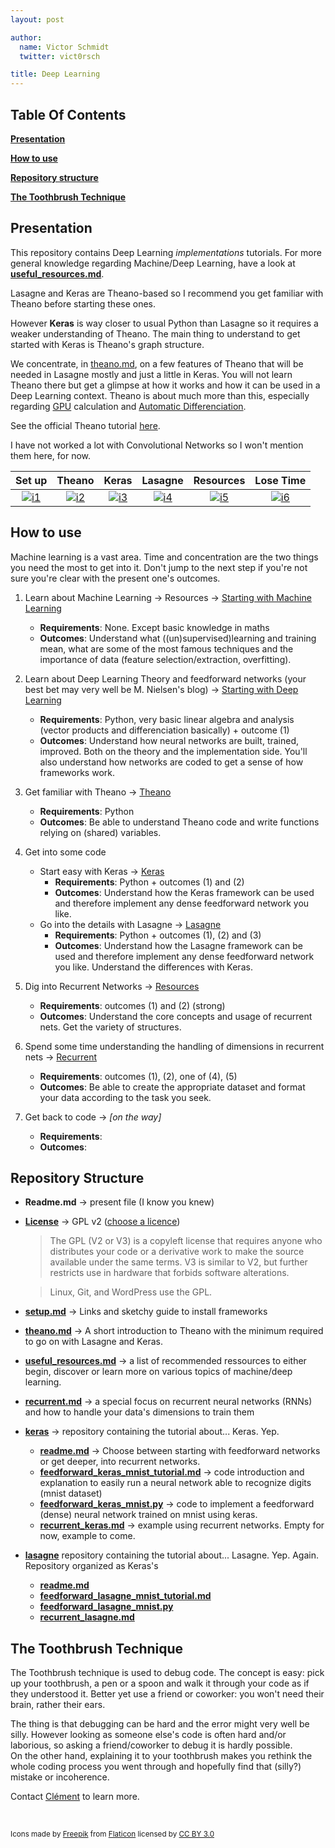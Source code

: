 ```yaml
---
layout: post

author:
  name: Victor Schmidt
  twitter: vict0rsch

title: Deep Learning
---
```



Table Of Contents
---

**[Presentation](#presentation)**  

**[How to use](#how-to-use)** 
 
**[Repository structure](#repository-structure)**  

**[The Toothbrush Technique](#the-toothbrush-technique)**

Presentation
---

This repository contains Deep Learning *implementations* tutorials. For more general knowledge regarding Machine/Deep Learning, have a look at **[useful_resources.md](/resources/useful_resources.md)**. 

Lasagne and Keras are Theano-based so I recommend you get familiar with Theano before starting these ones.  

However **Keras** is way closer to usual Python than Lasagne so it requires a weaker understanding of Theano. The main thing to understand to get started with Keras is Theano's graph structure.


We concentrate, in [theano.md](https://github.com/Vict0rSch/Deep-Learning/blob/master/theano.md), on a few features of Theano that will be needed in Lasagne mostly and just a little in Keras. You will not learn Theano there but get a glimpse at how it works and how it can be used in a Deep Learning context. Theano is about much more than this, especially regarding [GPU](http://deeplearning.net/software/theano/tutorial/using_gpu.html) calculation and [Automatic Differenciation](http://deeplearning.net/software/theano/tutorial/gradients.html).


See the official Theano tutorial [here](http://deeplearning.net/software/theano/tutorial/).

I have not worked a lot with Convolutional Networks so I won't mention them here, for now.

| Set up | Theano   | Keras | Lasagne | Resources | Lose Time |
|:---------:|:----------:|:-------:|:-----------:|:-----------:|:--------:|
|[![i1][setup-image]](/tutorials/setup)|[![i2][theano-image]](/tutorials/theano)|[![i3][keras-image]](/tutorials/keras)|[![i4][lasagne-image]](/tutorials/lasagne)| [![i5][resources-image]](/resources/) |[![i6][time-image]](http://9gag.com/)|

How to use
---
Machine learning is a vast area. Time and concentration are the two things you need the most to get into it. Don't jump to the next step if you're not sure you're clear with the present one's outcomes. 


1. Learn about Machine Learning -> Resources -> [Starting with Machine Learning](/tutorials/useful_resources.md#starting-with-machine-learning)
    * **Requirements**: None. Except basic knowledge in maths
    * **Outcomes**: Understand what ((un)supervised)learning and training mean, what are some of the most famous techniques and the importance of data (feature selection/extraction, overfitting).


2. Learn about Deep Learning Theory and feedforward networks (your best bet may very well be M. Nielsen's blog)  -> [Starting with Deep Learning](/tutorials/useful_resources.md#starting-with-deep-learning)
    * **Requirements**: Python, very basic linear algebra and analysis (vector products and differenciation basically) + outcome (1)
    * **Outcomes**: Understand how neural networks are built, trained, improved. Both on the theory and the implementation side. You'll also understand how networks are coded to get a sense of how frameworks work.


3. Get familiar with Theano -> [Theano](/tutorials/theano.md)
    * **Requirements**: Python
    * **Outcomes**: Be able to understand Theano code and write functions relying on (shared) variables. 


4. Get into some code 
	* Start easy with Keras -> [Keras](/tutorials/keras)
	   * **Requirements**: Python + outcomes (1) and (2)
	   * **Outcomes**: Understand how the Keras framework can be used and therefore implement any dense feedforward network you like.  
	* Go into the details with Lasagne -> [Lasagne](/tutorials/lasagne)
	   * **Requirements**: Python + outcomes (1), (2) and (3)
	   * **Outcomes**: Understand how the Lasagne framework can be used and therefore implement any dense feedforward network you like. Understand the differences with Keras.

  
5. Dig into Recurrent Networks -> [Resources](/tutorials/useful_resources.md#on-recurrent-neural-networks) 
    * **Requirements**: outcomes (1) and (2) (strong)
    * **Outcomes**: Understand the core concepts and usage of recurrent nets. Get the variety of structures.


6. Spend some time understanding the handling of dimensions in recurrent nets -> [Recurrent](/tutorials/recurrent.md)
    * **Requirements**: outcomes (1), (2), one of (4), (5)
    * **Outcomes**: Be able to create the appropriate dataset and format your data according to the task you seek.


7. Get back to code -> *[on the way]*  
    * **Requirements**:
    * **Outcomes**:

Repository Structure
---

* **Readme.md** -> present file (I know you knew)

* **[License](/tutorials/License)** -> GPL v2 ([choose a licence](http://choosealicense.com/))

	> The GPL (V2 or V3) is a copyleft license that requires anyone who distributes your code or a derivative work to make the source available under the same terms. V3 is similar to V2, but further restricts use in hardware that forbids software alterations.

	> Linux, Git, and WordPress use the GPL. 

* **[setup.md](/tutorials/setup.md)** -> Links and sketchy guide to install frameworks

* **[theano.md](/tutorials/theano.md)** -> A short introduction to Theano with the minimum required to go on with Lasagne and Keras. 

*  **[useful_resources.md](/tutorials/useful_resources.md)** -> a list of recommended ressources to either begin, discover or learn more on various topics of machine/deep learning.

* **[recurrent.md](/tutorials/recurrent.md)** -> a special focus on recurrent neural networks (RNNs) and how to handle your data's dimensions to train them

* **[keras](keras)** -> repository containing the tutorial about... Keras. Yep. 

	*  **[readme.md](/tutorials/keras/readme.md)** -> Choose between starting with feedforward networks or get deeper, into recurrent networks. 
	* **[feedforward\_keras\_mnist\_tutorial.md](/tutorials/keras/feedforward_keras_mnist_tutorial.md)** -> code introduction and explanation to easily run a neural network able to recognize digits (mnist dataset)
	* **[feedforward\_keras\_mnist.py](/tutorials/keras/feedforward_keras_mnist.py)** -> code to implement a feedforward (dense) neural network trained on mnist using keras.
	* **[recurrent\_keras.md](/tutorials/keras/recurrent_keras.md)** -> example using recurrent networks. Empty for now, example to come.
	
* **[lasagne](/tutorials/lasagne)** repository containing the tutorial about... Lasagne. Yep. Again. Repository organized as Keras's
	* **[readme.md](lasagne/readme.md)**
	* **[feedforward\_lasagne\_mnist\_tutorial.md](/tutorials/lasagne/feedforward_lasagne_mnist_tutorial.md)**
	* **[feedforward\_lasagne\_mnist.py](/tutorials/lasagne/feedforward_lasagne_mnist.py)**
	* **[recurrent\_lasagne.md](/tutorials/lasagne/recurrent_lasagne.md)**



The Toothbrush Technique
---
The Toothbrush technique is used to debug code. The concept is easy: pick up your toothbrush, a pen or a spoon and walk it through your code as if they understood it. Better yet use a friend or coworker: you won't need their brain, rather their ears. 

The thing is that debugging can be hard and the error might very well be silly. However looking as someone else's code is often hard and/or laborious, so asking a friend/coworker to debug it is hardly possible.  
On the other hand, explaining it to your toothbrush makes you rethink the whole coding process you went through and hopefully find that (silly?) mistake or incoherence. 

Contact [Clément](https://www.linkedin.com/in/cl%C3%A9ment-nicolle-18ba2267) to learn more.

<br> 

<sub>Icons made by [Freepik](http://www.freepik.com) from [Flaticon](http://www.flaticon.com) licensed by [CC BY 3.0](http://creativecommons.org/licenses/by/3.0/)
	
	
[theano-image]: http://s18.postimg.org/cuim8chtx/four56.png
[resources-image]: http://s22.postimg.org/6alksj4t9/idea14.png
[lasagne-image]: http://s24.postimg.org/5sotgm269/stack13.png
[keras-image]: http://s12.postimg.org/xvsdbaepl/unicorn.png
[setup-image]: http://s2.postimg.org/hgrwawlid/three115.png
[time-image]: http://s22.postimg.org/y0v2jhcf1/clock164.png
[recurrent-image]: http://s12.postimg.org/fdm1mirux/graph16.png

